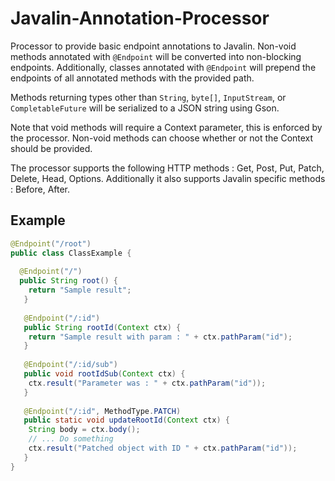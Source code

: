 # Javalin-Annotation-Processor
Processor to provide basic endpoint annotations to Javalin.
Non-void methods annotated with `@Endpoint` will be converted into non-blocking endpoints.
Additionally, classes annotated with `@Endpoint` will prepend the endpoints of all annotated methods with the provided path.

Methods returning types other than `String`, `byte[]`, `InputStream`, or `CompletableFuture` will be serialized to a JSON string using Gson.

Note that void methods will require a Context parameter, this is enforced by the processor. 
Non-void methods can choose whether or not the Context should be provided.

The processor supports the following HTTP methods : Get, Post, Put, Patch, Delete, Head, Options.
Additionally it also supports Javalin specific methods : Before, After.


## Example
```java
@Endpoint("/root")
public class ClassExample {
  
  @Endpoint("/")
  public String root() {
    return "Sample result";
   }
   
   @Endpoint("/:id")
   public String rootId(Context ctx) {
    return "Sample result with param : " + ctx.pathParam("id");
   }
   
   @Endpoint("/:id/sub")
   public void rootIdSub(Context ctx) {
    ctx.result("Parameter was : " + ctx.pathParam("id"));
   }
   
   @Endpoint("/:id", MethodType.PATCH)
   public static void updateRootId(Context ctx) {
    String body = ctx.body();
    // ... Do something
    ctx.result("Patched object with ID " + ctx.pathParam("id"));
   }
}
```
